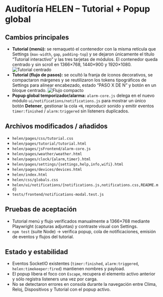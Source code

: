 # Auditoría HELEN – Tutorial + Popup global

## Cambios principales
- **Tutorial (menú):** se remaquetó el contenedor con la misma retícula que Settings (`max-width`, `gap`, `padding-top`) y se dejaron únicamente el título “Tutorial interactivo” y las tres tarjetas de módulos. El contenedor queda centrado y sin scroll en 1366×768, 1440×900 y 1920×1080.
  ![Tutorial centrado](browser:/invocations/esoikblo/artifacts/artifacts/tutorial-menu.png)
- **Tutorial (flujo de pasos):** se ocultó la franja de íconos decorativos, se compactaron márgenes y se reutilizaron los tokens tipográficos de Settings para alinear encabezado, estado “PASO X DE N” y botón en un bloque centrado.
  ![Flujo compacto](browser:/invocations/jchrsmid/artifacts/artifacts/tutorial-flow.png)
- **Popup global temporizador/alarma:** `alarm-core.js` delega en el nuevo módulo `ui/notifications/notifications.js` para mostrar un único botón **Detener**, gestionar la cola `+N`, reproducir sonido y emitir eventos `timer:finished` / `alarm:triggered` sin listeners duplicados.

## Archivos modificados / añadidos
- `helen/pages/css/tutorial.css`
- `helen/pages/tutorial/tutorial.html`
- `helen/pages/jsFrontend/alarm-core.js`
- `helen/pages/weather/weather.html`
- `helen/pages/clock/{alarm,timer}.html`
- `helen/pages/settings/{settings,help,info,wifi}.html`
- `helen/pages/devices/devices.html`
- `helen/index.html`
- `helen/css/globals.css`
- `helen/ui/notifications/{notifications.js,notifications.css,README.md}`
- `tests/frontend/notifications-modal.test.js`

## Pruebas de aceptación
- Tutorial menú y flujo verificados manualmente a 1366×768 mediante Playwright (capturas adjuntas) y contraste visual con Settings.
- `npm test` (suite Node) → verifica popup, cola de notificaciones, emisión de eventos y flujos del tutorial.

## Estado y estabilidad
- Eventos SocketIO existentes (`timer:finished`, `alarm:triggered`, `helen:timekeeper:fired`) mantienen nombres y payload.
- El popup libera el foco con `Escape`, recupera el elemento activo anterior y sólo registra listeners una vez por carga.
- No se detectaron errores en consola durante la navegación entre Clima, Reloj, Dispositivos y Tutorial con el popup activo.
